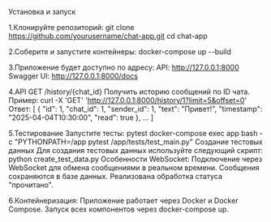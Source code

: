 Установка и запуск

1.Клонируйте репозиторий:
git clone https://github.com/yourusername/chat-app.git
cd chat-app

2.Соберите и запустите контейнеры:
docker-compose up --build

3.Приложение будет доступно по адресу:
API: http://127.0.0.1:8000
Swagger UI: http://127.0.0.1:8000/docs

4.API
GET /history/{chat_id}
Получить историю сообщений по ID чата.
Пример:
curl -X 'GET' 'http://127.0.0.1:8000/history/1?limit=5&offset=0'
Ответ:
[
  {
    "id": 1,
    "chat_id": 1,
    "sender_id": 1,
    "text": "Привет!",
    "timestamp": "2025-04-04T10:30:00",
    "read": true
  },
  ...
]

5.Тестирование
Запустите тесты:
pytest
docker-compose exec app bash -c "PYTHONPATH=/app pytest /app/tests/test_main.py"
Создание тестовых данных
Для создания тестовых данных используйте следующий скрипт:
python create_test_data.py
Особенности
WebSocket:
Подключение через WebSocket для обмена сообщениями в реальном времени.
Сообщения сохраняются в базе данных.
Реализована обработка статуса "прочитано".

6.Контейнеризация:
Приложение работает через Docker и Docker Compose.
Запуск всех компонентов через docker-compose up.
